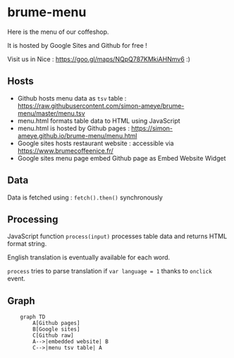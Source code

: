 # brume-menu

Here is the menu of our coffeshop.

It is hosted by Google Sites and Github for free !

Visit us in Nice : https://goo.gl/maps/NQpQ787KMkiAHNmv6 :)

## Hosts
* Github hosts menu data as ```tsv``` table : https://raw.githubusercontent.com/simon-ameye/brume-menu/master/menu.tsv
* menu.html formats table data to HTML using JavaScript
* menu.html is hosted by Github pages : https://simon-ameye.github.io/brume-menu/menu.html
* Google sites hosts restaurant website : accessible via https://www.brumecoffeenice.fr/
* Google sites menu page embed Github page as Embed Website Widget 

## Data
Data is fetched using : ```fetch().then()``` synchronously

## Processing
JavaScript function ```process(input)``` processes table data and returns HTML format string.

English translation is eventually available for each word.

```process``` tries to parse translation if ```var language = 1``` thanks to ```onclick``` event.

## Graph
```mermaid
	graph TD
		A[Github pages]
		B[Google sites]
		C[Github raw]
		A-->|embedded website| B
		C-->|menu tsv table| A
```